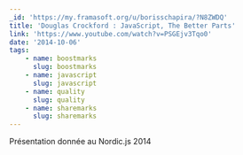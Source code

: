 ```yaml
---
_id: 'https://my.framasoft.org/u/borisschapira/?N8ZWDQ'
title: 'Douglas Crockford : JavaScript, The Better Parts'
link: 'https://www.youtube.com/watch?v=PSGEjv3Tqo0'
date: '2014-10-06'
tags:
    - name: boostmarks
      slug: boostmarks
    - name: javascript
      slug: javascript
    - name: quality
      slug: quality
    - name: sharemarks
      slug: sharemarks
---
```


<div class="markdown"><p>Présentation donnée au Nordic.js 2014
</p></div>
